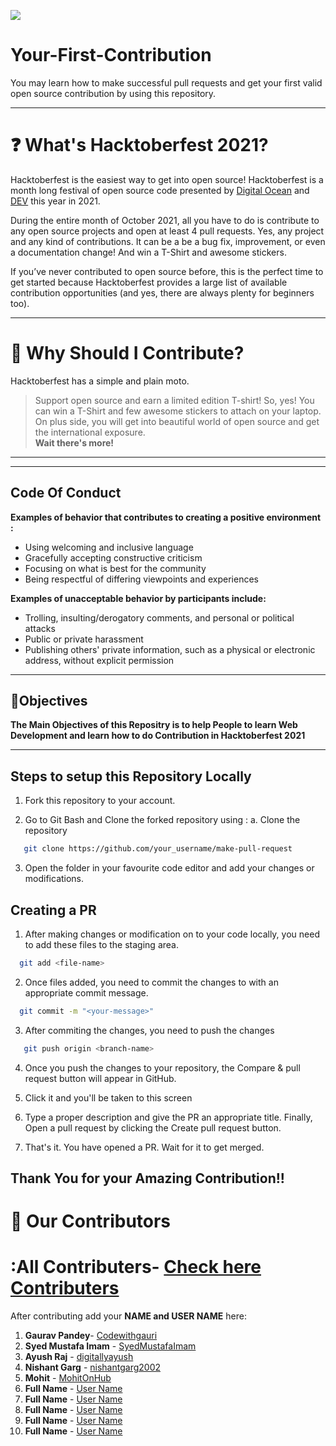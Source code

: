 
![](https://hacktoberfest.digitalocean.com/_nuxt/img/logo-hacktoberfest-full.f42e3b1.svg)
# Your-First-Contribution
You may learn how to make successful pull requests and get your first valid open source contribution by using this repository.

---

# ❓ What's Hacktoberfest 2021?

Hacktoberfest is the easiest way to get into open source! Hacktoberfest is a month long festival of open source code presented by [Digital Ocean](https://www.digitalocean.com/) and [DEV](https://www.dev.to/) this year in 2021.

During the entire month of October 2021, all you have to do is contribute to any open source projects and open at least 4 pull requests. Yes, any project and any kind of contributions. It can be a be a bug fix, improvement, or even a documentation change! And win a T-Shirt and awesome stickers.

If you’ve never contributed to open source before, this is the perfect time to get started because Hacktoberfest provides a large list of available contribution opportunities (and yes, there are always plenty for beginners too).

---

# 👕 Why Should I Contribute?

Hacktoberfest has a simple and plain moto.

> Support open source and earn a limited edition T-shirt!
So, yes! You can win a T-Shirt and few awesome stickers to attach on your laptop. On plus side, you will get into beautiful world of open source and get the international exposure.  
**Wait there's more!**

---
---
## Code Of Conduct
**Examples of behavior that contributes to creating a positive environment :**
- Using welcoming and inclusive language
- Gracefully accepting constructive criticism
- Focusing on what is best for the community
- Being respectful of differing viewpoints and experiences



**Examples of unacceptable behavior by participants include:**
- Trolling, insulting/derogatory comments, and personal or political attacks
- Public or private harassment
- Publishing others' private information, such as a physical or electronic address, without explicit permission
---

## 🎯Objectives
**The Main Objectives of this Repositry is to help People to learn Web Development and learn how to do Contribution in Hacktoberfest 2021**

---
## Steps to setup this Repository Locally

  1. Fork this repository to your account.

  2. Go to Git Bash and Clone the forked repository using :
       a. Clone the repository
```bash
   git clone https://github.com/your_username/make-pull-request
```


 3. Open the folder in your favourite code editor and add your changes or modifications.

## Creating a PR 
 
 1. After making changes or modification on to your code locally, you need to add these files to the staging area.
```bash
  git add <file-name>
```
 2. Once files added, you need to commit the changes to with an appropriate commit message.
```bash
  git commit -m "<your-message>"
```
 3. After commiting the changes, you need to push the changes
```bash
   git push origin <branch-name>
```
 4. Once you push the changes to your repository, the Compare & pull request button will appear in GitHub.

 5. Click it and you'll be taken to this screen

 6. Type a proper description and give the PR an appropriate title. Finally, Open a pull request by clicking the Create pull request button.

 7. That's it. You have opened a PR. Wait for it to get merged.


## Thank You for your Amazing Contribution!!



# :handshake: Our Contributors
# :**All Contributers**- [Check here Contributers](https://codewithgauri.github.io/Hacktoberfest-Organiser-Page/#)

After contributing add your **NAME and USER NAME** here:




 1. **Gaurav Pandey**- [Codewithgauri](https://github.com/codewithgauri)
 2. **Syed Mustafa Imam** - [SyedMustafaImam](https://github.com/SyedMustafaImam)
 3. **Ayush Raj** - [digitallyayush](https://github.com/digitallyayush)
 4. **Nishant Garg** - [nishantgarg2002](https://github.com/nishantgarg2002)
 5. **Mohit** - [MohitOnHub](https://github.com/MohitOnHub)
 6. **Full Name** - [User Name](https://github.com/username)
 7. **Full Name** - [User Name](https://github.com/username)
 8. **Full Name** - [User Name](https://github.com/username)
 9. **Full Name** - [User Name](https://github.com/username)
 10. **Full Name** - [User Name](https://github.com/username)

  

     

> 
